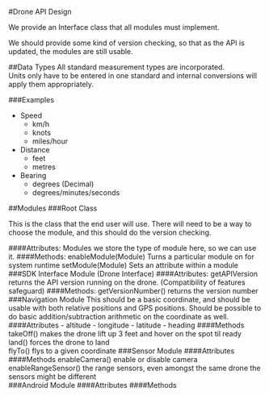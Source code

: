 #Drone API Design

We provide an Interface class that all modules must implement.

We should provide some kind of version checking, so that as the API is updated, the modules are still usable.

##Data Types
All standard measurement types are incorporated.  
Units only have to be entered in one standard and internal conversions will apply them appropriately.

###Examples

- Speed
	- 	km/h
	- 	knots
	- 	miles/hour
- Distance
	- 	feet
	- 	metres
- Bearing
	- 	degrees (Decimal)
	- 	degrees/minutes/seconds

##Modules
###Root Class

This is the class that the end user will use. There will need to be a way to choose the module, and this should do the version checking.


####Attributes:
	Modules
		we store the type of module here, so we can use it.
####Methods:
	enableModule(Module)
		Turns a particular module on for system runtime
	setModule(Module)
		Sets an attribute within a module  
###SDK Interface Module (Drone Interface)
####Attributes:
	getAPIVersion
		returns the API version running on the drone.  (Compatibility of features safeguard)
####Methods:
	getVersionNumber()
		returns the version number  
###Navigation Module
This should be a basic coordinate, and should be usable with both relative positions and GPS positions. Should be possible to do basic addition/subtraction arithmetic on the coordinate as well. 
####Attributes
	- altitude
	- longitude
	- latitude
	- heading
####Methods
	takeOff()
		makes the drone lift up 3 feet and hover on the spot til ready  
	land()
		forces the drone to land  
	flyTo()
		flys to a given coordinate
###Sensor Module
####Attributes
####Methods
	enableCamera()
		enable or disable camera  
	enableRangeSensor()
		the range sensors, even amongst the same drone the sensors might be different  
###Android Module
####Attributes
####Methods